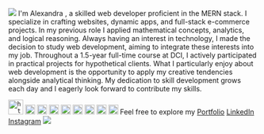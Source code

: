 <img src="https://github.com/Anmol-Baranwal/Cool-GIFs-For-GitHub/assets/74038190/d48893bd-0757-481c-8d7e-ba3e163feae7"/>
I'm Alexandra , a skilled web developer proficient in the MERN stack. I specialize in crafting websites, dynamic apps, and full-stack e-commerce projects. In my previous role I applied mathematical concepts, analytics, and logical reasoning. Always having an interest in technology, I made the decision to study web development, aiming to integrate these interests into my job. Throughout a 1.5-year full-time course at DCI, I actively participated in practical projects for hypothetical clients. What I particularly enjoy about web development is the opportunity to apply my creative tendencies alongside analytical thinking. My dedication to skill development grows each day and I eagerly look forward to contribute my skills. 

<code><img width="30" alt="html" src="https://github.com/Anmol-Baranwal/Cool-GIFs-For-GitHub/assets/74038190/29fd6286-4e7b-4d6c-818f-c4765d5e39a9"></code>
<code><img width="20" alt="css" src="https://github.com/Anmol-Baranwal/Cool-GIFs-For-GitHub/assets/74038190/67f477ed-6624-42da-99f0-1a7b1a16eecb"></code>
<code><img width="20" alt="javascript" src="https://user-images.githubusercontent.com/74038190/212257454-16e3712e-945a-4ca2-b238-408ad0bf87e6.gif"></code>
<code><img width="20" alt="react" src="https://user-images.githubusercontent.com/74038190/212257467-871d32b7-e401-42e8-a166-fcfd7baa4c6b.gif"></code>
<code><img width="20" src="https://user-images.githubusercontent.com/74038190/212280805-9bcb336b-8c55-46a8-abf8-ff286ab55472.gif"></code>
<code><img width="20" src="https://user-images.githubusercontent.com/74038190/212257460-738ff738-247f-4445-a718-cdd0ca76e2db.gif"></code>
<code><img width="20" src="https://user-images.githubusercontent.com/74038190/212281775-b468df30-4edc-4bf8-a4ee-f52e1aaddc86.gif"></code>
<code><img width="20" src="https://user-images.githubusercontent.com/74038190/212257468-1e9a91f1-b626-4baa-b15d-5c385dfa7ed2.gif"></code>
<code><img width="20" src="https://github.com/Anmol-Baranwal/Cool-GIFs-For-GitHub/assets/74038190/3fb2cdf6-8920-462e-87a4-95af376418aa"></code>
Feel free to explore my [Portfolio](https://aleksandraadamchik.netlify.app/) [LinkedIn](https://www.linkedin.com/in/aleksandraadamchik/) [Instagram](https://www.instagram.com/) 
![](https://komarev.com/ghpvc/?username=alexandraadamchik&color=blueviolet&style=plastic)








